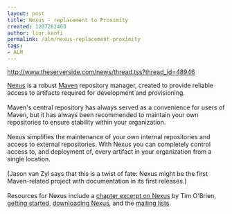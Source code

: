 ```yaml
---
layout: post
title: Nexus - replacement to Proximity
created: 1207262460
author: lior.kanfi
permalink: /alm/nexus-replacement-proximity
tags:
- ALM
---
```

<p><span id="thmr_42" class="thmr_call"><span id="thmr_6" class="thmr_call"><a href="http://www.theserverside.com/news/thread.tss?thread_id=48946">http://www.theserverside.com/news/thread.tss?thread_id=48946 </a><br /> <p><a href="http://nexus.sonatype.org/">Nexus</a> is a robust <a href="http://maven.apache.org/">Maven</a> repository manager, created to provide reliable access to artifacts required for development and provisioning. <br /> <br /> Maven's central repository has always served as a convenience for users of Maven, but it has always been recommended to maintain your own repositories to ensure stability within your organization. <br /> <br /> Nexus simplifies the maintenance of your own internal repositories and access to external repositories. With Nexus you can completely control access to, and deployment of, every artifact in your organization from a single location.<br /> <br /> (Jason van Zyl says that this is a twist of fate: Nexus might be the first Maven-related project with documentation in its first releases.)<br /> <br /> Resources for Nexus include a <a href="http://www.sonatype.com/book/reference/repository-manager.html">chapter excerpt on Nexus</a> by Tim O'Brien, <a href="http://nexus.sonatype.org/getting-started.html">getting started</a>, <a href="http://nexus.sonatype.org/download.html">downloading Nexus</a>, and the <a href="http://nexus.sonatype.org/mailing-lists.html">mailing lists</a>.</p></span></span></p>
